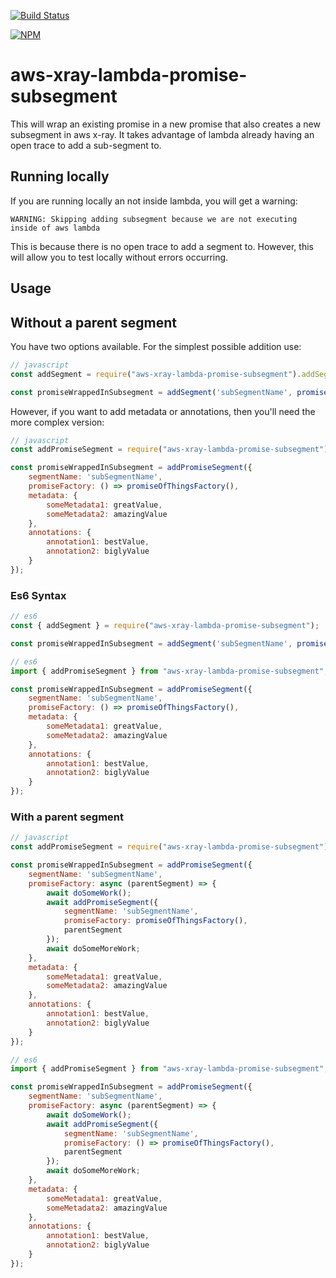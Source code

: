 [![Build Status](https://travis-ci.org/terodox/aws-xray-lambda-promise-subsegment.svg?branch=master)](https://travis-ci.org/terodox/aws-xray-lambda-promise-subsegment)

[![NPM](https://nodei.co/npm/aws-xray-lambda-promise-subsegment.png?compact=true)](https://npmjs.org/package/aws-xray-lambda-promise-subsegment)

# aws-xray-lambda-promise-subsegment

This will wrap an existing promise in a new promise that also creates a new subsegment in aws x-ray. It takes advantage of lambda already having an open trace to add a sub-segment to.

## Running locally

If you are running locally an not inside lambda, you will get a warning:

```text
WARNING: Skipping adding subsegment because we are not executing inside of aws lambda
```

This is because there is no open trace to add a segment to.  However, this will allow you to test locally without errors occurring.

## Usage

## Without a parent segment

You have two options available. For the simplest possible addition use:

```javascript
// javascript
const addSegment = require("aws-xray-lambda-promise-subsegment").addSegment;

const promiseWrappedInSubsegment = addSegment('subSegmentName', promiseOfThingsFactory());
```

However, if you want to add metadata or annotations, then you'll need the more complex version:

```javascript
// javascript
const addPromiseSegment = require("aws-xray-lambda-promise-subsegment").addPromiseSegment;

const promiseWrappedInSubsegment = addPromiseSegment({
    segmentName: 'subSegmentName',
    promiseFactory: () => promiseOfThingsFactory(),
    metadata: {
        someMetadata1: greatValue,
        someMetadata2: amazingValue
    },
    annotations: {
        annotation1: bestValue,
        annotation2: biglyValue
    }
});
```

### Es6 Syntax

```javascript
// es6
const { addSegment } = require("aws-xray-lambda-promise-subsegment");

const promiseWrappedInSubsegment = addSegment('subSegmentName', promiseOfThingsFactory());
```

```javascript
// es6
import { addPromiseSegment } from "aws-xray-lambda-promise-subsegment";

const promiseWrappedInSubsegment = addPromiseSegment({
    segmentName: 'subSegmentName',
    promiseFactory: () => promiseOfThingsFactory(),
    metadata: {
        someMetadata1: greatValue,
        someMetadata2: amazingValue
    },
    annotations: {
        annotation1: bestValue,
        annotation2: biglyValue
    }
});
```

### With a parent segment

```javascript
// javascript
const addPromiseSegment = require("aws-xray-lambda-promise-subsegment").addPromiseSegment;

const promiseWrappedInSubsegment = addPromiseSegment({
    segmentName: 'subSegmentName',
    promiseFactory: async (parentSegment) => {
        await doSomeWork();
        await addPromiseSegment({
            segmentName: 'subSegmentName',
            promiseFactory: promiseOfThingsFactory(),
            parentSegment
        });
        await doSomeMoreWork;
    },
    metadata: {
        someMetadata1: greatValue,
        someMetadata2: amazingValue
    },
    annotations: {
        annotation1: bestValue,
        annotation2: biglyValue
    }
});
```

```javascript
// es6
import { addPromiseSegment } from "aws-xray-lambda-promise-subsegment";

const promiseWrappedInSubsegment = addPromiseSegment({
    segmentName: 'subSegmentName',
    promiseFactory: async (parentSegment) => {
        await doSomeWork();
        await addPromiseSegment({
            segmentName: 'subSegmentName',
            promiseFactory: () => promiseOfThingsFactory(),
            parentSegment
        });
        await doSomeMoreWork;
    },
    metadata: {
        someMetadata1: greatValue,
        someMetadata2: amazingValue
    },
    annotations: {
        annotation1: bestValue,
        annotation2: biglyValue
    }
});
```